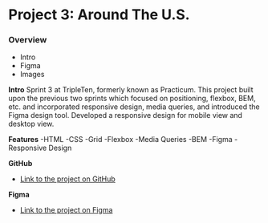 # Project 3: Around The U.S.

### Overview

- Intro
- Figma
- Images

**Intro**
Sprint 3 at TripleTen, formerly known as Practicum. This project built upon the previous two sprints which focused on positioning, flexbox, BEM, etc. and incorporated responsive design, media queries, and introduced the Figma design tool. Developed a responsive design for mobile view and desktop view.

**Features**
-HTML
-CSS
-Grid
-Flexbox
-Media Queries
-BEM
-Figma
-Responsive Design

**GitHub**

- [Link to the project on GitHub](https://elleryhammond.github.io/se_project_aroundtheus/)

**Figma**

- [Link to the project on Figma](https://www.figma.com/file/ii4xxsJ0ghevUOcssTlHZv/Sprint-3%3A-Around-the-US?node-id=0%3A1)

